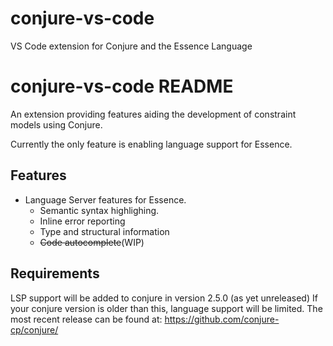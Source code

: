 # conjure-vs-code
VS Code extension for Conjure and the Essence Language

# conjure-vs-code README

An extension providing features aiding the development of constraint models using Conjure. 

Currently the only feature is enabling language support for Essence.

## Features

* Language Server features for Essence.
    * Semantic syntax highlighing.
    * Inline error reporting
    * Type and structural information
    * ~~Code autocomplete~~(WIP)


## Requirements

LSP support will be added to conjure in version 2.5.0 (as yet unreleased) If your conjure version is older than this, language support will be limited. The most recent release can be found at: https://github.com/conjure-cp/conjure/
